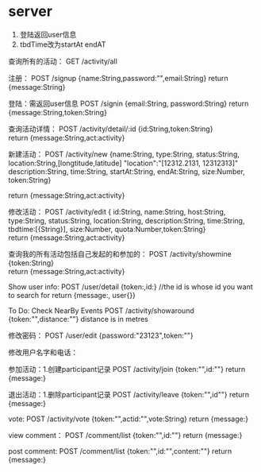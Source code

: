# server
1. 登陆返回user信息
2. tbdTime改为startAt endAT

查询所有的活动：
GET /activity/all

注册：
POST /signup {name:String,password:"",email:String} return {message:String}

登陆：需返回user信息
POST /signin {email:String, password:String} return {message:String,token:String}

查询活动详情：
POST /activity/detail/:id {id:String,token:String}   
	 return {message:String,act:activity}

新建活动：
POST /activity/new 
	{name:String,
	type:String,
	status:String,
	location:String,[longtitude,latitude]    "location":"[12312.2131, 12312313]"
	description:String,
	time:String,
	startAt:String,
	endAt:String,
	size:Number,
token:String} 

return {message:String,act:activity}

修改活动：
POST /activity/edit
	{
	id:String,
	name:String,
	host:String,
	type:String,
	status:String,
	location:String,
	description:String,
	time:String,
	tbdtime:[{String}],
	size:Number,
	quota:Number,token:String}  
return {message:String,act:activity}

查询我的所有活动包括自己发起的和参加的：
POST /activity/showmine
	{token:String}  
return {message:String,act:activity}

Show user info:
POST /user/detail
{token:,id:}   //the id is whose id you want to search for
return {message:, user{}}

To Do:
Check NearBy Events
POST /activity/showaround
{token:"",distance:""}  distance is in metres

修改密码：
POST /user/edit
{password:"23123",token:""}

修改用户名字和电话：


参加活动：1.创建participant记录
POST /activity/join
{token:"",id:""}
return {message:}


退出活动：1.删除participant记录
POST /activity/leave
{token:"",id""}
return {message:}

vote:
POST /activity/vote
{token:"",actid:"",vote:String}
return {message:}


view comment：
POST /comment/list
 {token:"",id:""}
return {message:}

post comment:
POST /comment/list
 {token:"",id:"",content:""}
return {message:}



